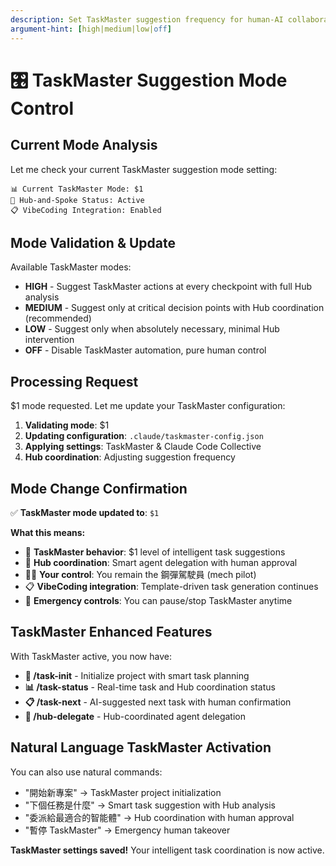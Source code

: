 ```yaml
---
description: Set TaskMaster suggestion frequency for human-AI collaboration
argument-hint: [high|medium|low|off]
---
```


# 🎛️ TaskMaster Suggestion Mode Control

## Current Mode Analysis
Let me check your current TaskMaster suggestion mode setting:

```
📊 Current TaskMaster Mode: $1
🎯 Hub-and-Spoke Status: Active
📋 VibeCoding Integration: Enabled
```

## Mode Validation & Update

Available TaskMaster modes:
- **HIGH** - Suggest TaskMaster actions at every checkpoint with full Hub analysis
- **MEDIUM** - Suggest only at critical decision points with Hub coordination (recommended)
- **LOW** - Suggest only when absolutely necessary, minimal Hub intervention
- **OFF** - Disable TaskMaster automation, pure human control

## Processing Request

$1 mode requested. Let me update your TaskMaster configuration:

1. **Validating mode**: $1
2. **Updating configuration**: `.claude/taskmaster-config.json`
3. **Applying settings**: TaskMaster & Claude Code Collective
4. **Hub coordination**: Adjusting suggestion frequency

## Mode Change Confirmation

✅ **TaskMaster mode updated to**: `$1`

**What this means:**
- 🤖 **TaskMaster behavior**: $1 level of intelligent task suggestions
- 🎯 **Hub coordination**: Smart agent delegation with human approval
- 👨‍💻 **Your control**: You remain the 鋼彈駕駛員 (mech pilot)
- 📋 **VibeCoding integration**: Template-driven task generation continues
- 🚦 **Emergency controls**: You can pause/stop TaskMaster anytime

## TaskMaster Enhanced Features

With TaskMaster active, you now have:
- **🎯 /task-init** - Initialize project with smart task planning
- **📊 /task-status** - Real-time task and Hub coordination status
- **📋 /task-next** - AI-suggested next task with human confirmation
- **🤖 /hub-delegate** - Hub-coordinated agent delegation

## Natural Language TaskMaster Activation

You can also use natural commands:
- "開始新專案" → TaskMaster project initialization
- "下個任務是什麼" → Smart task suggestion with Hub analysis
- "委派給最適合的智能體" → Hub coordination with human approval
- "暫停 TaskMaster" → Emergency human takeover

**TaskMaster settings saved!** Your intelligent task coordination is now active.